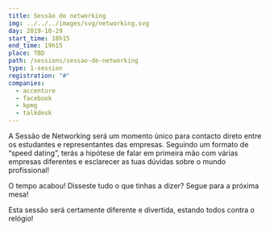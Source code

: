 ```yaml
---
title: Sessão de networking
img: ../../../images/svg/networking.svg
day: 2019-10-29
start_time: 18h15
end_time: 19h15
place: TBD
path: /sessions/sessao-de-networking
type: 1-session
registration: "#"
companies:
  - accenture
  - facebook
  - kpmg
  - talkdesk
---
```


A Sessão de Networking será um momento único para contacto direto entre os estudantes e representantes das empresas. Seguindo um formato de “speed dating”, terás a hipótese de falar em primeira mão com várias empresas diferentes e esclarecer as tuas dúvidas sobre o mundo profissional!

O tempo acabou! Disseste tudo o que tinhas a dizer? Segue para a próxima mesa!

Esta sessão será certamente diferente e divertida, estando todos contra o relógio!
